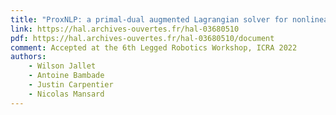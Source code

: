 ```yaml
---
title: "ProxNLP: a primal-dual augmented Lagrangian solver for nonlinear programming in Robotics and beyond"
link: https://hal.archives-ouvertes.fr/hal-03680510
pdf: https://hal.archives-ouvertes.fr/hal-03680510/document
comment: Accepted at the 6th Legged Robotics Workshop, ICRA 2022
authors:
    - Wilson Jallet
    - Antoine Bambade
    - Justin Carpentier
    - Nicolas Mansard
---
```


